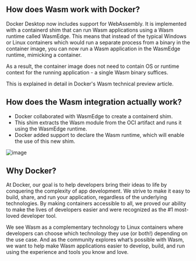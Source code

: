 ## How does Wasm work with Docker?

Docker Desktop now includes support for WebAssembly. It is implemented with a containerd shim that can run Wasm applications using a Wasm runtime called WasmEdge. This means that instead of the typical Windows or Linux containers which would run a separate process from a binary in the container image, you can now run a Wasm application in the WasmEdge runtime, mimicking a container.

As a result, the container image does not need to contain OS or runtime context for the running application - a single Wasm binary suffices.

This is explained in detail in Docker's Wasm technical preview article.

## How does the Wasm integration actually work?

- Docker collaborated with WasmEdge to create a containerd shim.
- This shim extracts the Wasm module from the OCI artifact and runs it using the WasmEdge runtime.
- Docker added support to declare the Wasm runtime, which will enable the use of this new shim.


![image](https://github.com/collabnix/wasmlabs/assets/313480/27e96b9d-bd76-4a59-97a3-5e1b22afb3d0)

## Why Docker?

At Docker, our goal is to help developers bring their ideas to life by conquering the complexity of app development. We strive to make it easy to build, share, and run your application, regardless of the underlying technologies. By making containers accessible to all, we proved our ability to make the lives of developers easier and were recognized as the #1 most-loved developer tool.

We see Wasm as a complementary technology to Linux containers where developers can choose which technology they use (or both!) depending on the use case. And as the community explores what’s possible with Wasm, we want to help make Wasm applications easier to develop, build, and run using the experience and tools you know and love.
